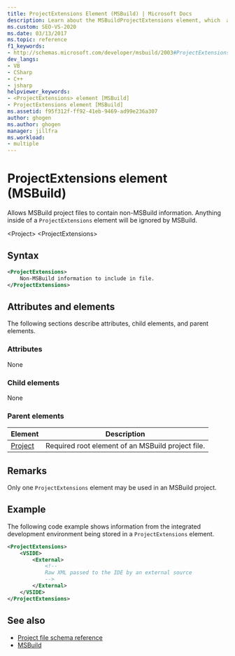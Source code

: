 ```yaml
---
title: ProjectExtensions Element (MSBuild) | Microsoft Docs
description: Learn about the MSBuildProjectExtensions element, which  allows MSBuild project files to contain non-MSBuild information.
ms.custom: SEO-VS-2020
ms.date: 03/13/2017
ms.topic: reference
f1_keywords:
- http://schemas.microsoft.com/developer/msbuild/2003#ProjectExtensions
dev_langs:
- VB
- CSharp
- C++
- jsharp
helpviewer_keywords:
- <ProjectExtensions> element [MSBuild]
- ProjectExtensions element [MSBuild]
ms.assetid: f95f312f-ff92-41eb-9469-ad99e236a307
author: ghogen
ms.author: ghogen
manager: jillfra
ms.workload:
- multiple
---
```

# ProjectExtensions element (MSBuild)

Allows MSBuild project files to contain non-MSBuild information. Anything inside of a `ProjectExtensions` element will be ignored by MSBuild.

 \<Project>
 \<ProjectExtensions>

## Syntax

```xml
<ProjectExtensions>
    Non-MSBuild information to include in file.
</ProjectExtensions>
```

## Attributes and elements

 The following sections describe attributes, child elements, and parent elements.

### Attributes

 None

### Child elements

 None

### Parent elements

| Element | Description |
| - | - |
| [Project](../msbuild/project-element-msbuild.md) | Required root element of an MSBuild project file. |

## Remarks

 Only one `ProjectExtensions` element may be used in an MSBuild project.

## Example

 The following code example shows information from the integrated development environment being stored in a `ProjectExtensions` element.

```xml
<ProjectExtensions>
    <VSIDE>
        <External>
            <!--
            Raw XML passed to the IDE by an external source
            -->
        </External>
    </VSIDE>
</ProjectExtensions>
```

## See also

- [Project file schema reference](../msbuild/msbuild-project-file-schema-reference.md)
- [MSBuild](../msbuild/msbuild.md)
